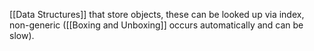 [[Data Structures]] that store objects, these can be looked up via index, non-generic ([[Boxing and Unboxing]] occurs automatically and can be slow).

